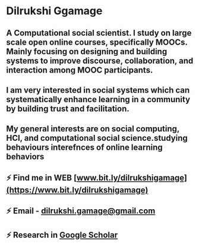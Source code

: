# Dilrukshi Ggamage      

## A Computational social scientist. I study on large scale open online courses, specifically MOOCs. Mainly focusing on designing and building systems to improve discourse, collaboration, and interaction among MOOC participants. 

## I am very interested in social systems which can systematically enhance learning in a community by building trust and facilitation. 
 
## My general interests are on social computing, HCI, and computational social science.studying behaviours interefnces of online learning behaviors 

## ⚡ Find me in WEB [www.bit.ly/dilrukshigamage](https://www.bit.ly/dilrukshigamage) 

## ⚡ Email - dilrukshi.gamage@gmail.com

## ⚡ Research in [Google Scholar ](https://scholar.google.ca/citations?user=WCvk2EoAAAAJ&hl=en)
<!--
**iceLearn/iceLearn** is a ✨ _special_ ✨ repository because its `README.md` (this file) appears on your GitHub profile.

Here are some ideas to get you started:

-  I’m currently working on
- 🌱 I’m currently learning ...
- 👯 I’m looking to collaborate on ...
- 🤔 I’m looking for help with ...
- 💬 Ask me about ...
- 📫 How to reach me: ...
- 😄 Pronouns: ...
-  ...
-->
